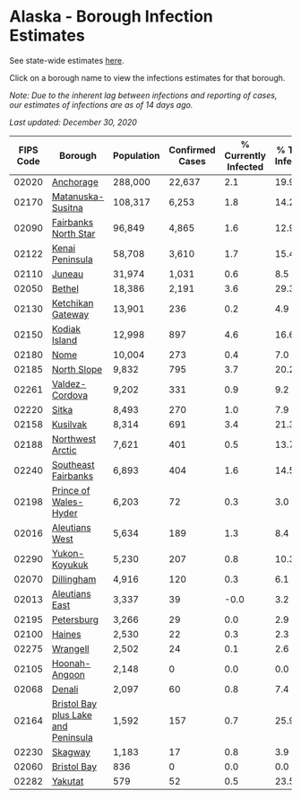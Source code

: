 # Alaska - Borough Infection Estimates

See state-wide estimates [here](/infections/us-ak).

Click on a borough name to view the infections estimates for that borough.

*Note: Due to the inherent lag between infections and reporting of cases, our estimates of infections are as of 14 days ago.*

*Last updated: December 30, 2020*

|   FIPS Code |                                                                    Borough |   Population |   Confirmed Cases |   % Currently Infected |   % Total Infected |
|-------------|----------------------------------------------------------------------------|--------------|-------------------|------------------------|--------------------|
|       02020 |                                                     [Anchorage](anchorage) |      288,000 |            22,637 |                    2.1 |               19.9 |
|       02170 |                                     [Matanuska-Susitna](matanuska-susitna) |      108,317 |             6,253 |                    1.8 |               14.2 |
|       02090 |                               [Fairbanks North Star](fairbanks-north-star) |       96,849 |             4,865 |                    1.6 |               12.9 |
|       02122 |                                         [Kenai Peninsula](kenai-peninsula) |       58,708 |             3,610 |                    1.7 |               15.4 |
|       02110 |                                                           [Juneau](juneau) |       31,974 |             1,031 |                    0.6 |                8.5 |
|       02050 |                                                           [Bethel](bethel) |       18,386 |             2,191 |                    3.6 |               29.3 |
|       02130 |                                     [Ketchikan Gateway](ketchikan-gateway) |       13,901 |               236 |                    0.2 |                4.9 |
|       02150 |                                             [Kodiak Island](kodiak-island) |       12,998 |               897 |                    4.6 |               16.6 |
|       02180 |                                                               [Nome](nome) |       10,004 |               273 |                    0.4 |                7.0 |
|       02185 |                                                 [North Slope](north-slope) |        9,832 |               795 |                    3.7 |               20.2 |
|       02261 |                                           [Valdez-Cordova](valdez-cordova) |        9,202 |               331 |                    0.9 |                9.2 |
|       02220 |                                                             [Sitka](sitka) |        8,493 |               270 |                    1.0 |                7.9 |
|       02158 |                                                       [Kusilvak](kusilvak) |        8,314 |               691 |                    3.4 |               21.3 |
|       02188 |                                       [Northwest Arctic](northwest-arctic) |        7,621 |               401 |                    0.5 |               13.7 |
|       02240 |                                 [Southeast Fairbanks](southeast-fairbanks) |        6,893 |               404 |                    1.6 |               14.5 |
|       02198 |                             [Prince of Wales-Hyder](prince-of-wales-hyder) |        6,203 |                72 |                    0.3 |                3.0 |
|       02016 |                                           [Aleutians West](aleutians-west) |        5,634 |               189 |                    1.3 |                8.4 |
|       02290 |                                             [Yukon-Koyukuk](yukon-koyukuk) |        5,230 |               207 |                    0.8 |               10.3 |
|       02070 |                                                   [Dillingham](dillingham) |        4,916 |               120 |                    0.3 |                6.1 |
|       02013 |                                           [Aleutians East](aleutians-east) |        3,337 |                39 |                   -0.0 |                3.2 |
|       02195 |                                                   [Petersburg](petersburg) |        3,266 |                29 |                    0.0 |                2.9 |
|       02100 |                                                           [Haines](haines) |        2,530 |                22 |                    0.3 |                2.3 |
|       02275 |                                                       [Wrangell](wrangell) |        2,502 |                24 |                    0.1 |                2.6 |
|       02105 |                                             [Hoonah-Angoon](hoonah-angoon) |        2,148 |                 0 |                    0.0 |                0.0 |
|       02068 |                                                           [Denali](denali) |        2,097 |                60 |                    0.8 |                7.4 |
|       02164 | [Bristol Bay plus Lake and Peninsula](bristol-bay-plus-lake-and-peninsula) |        1,592 |               157 |                    0.7 |               25.9 |
|       02230 |                                                         [Skagway](skagway) |        1,183 |                17 |                    0.8 |                3.9 |
|       02060 |                                                 [Bristol Bay](bristol-bay) |          836 |                 0 |                    0.0 |                0.0 |
|       02282 |                                                         [Yakutat](yakutat) |          579 |                52 |                    0.5 |               23.5 |